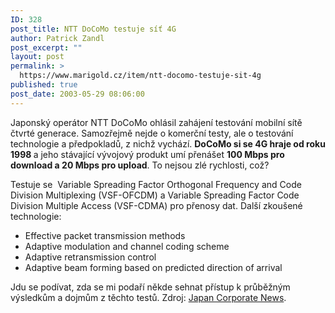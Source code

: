 ```yaml
---
ID: 328
post_title: NTT DoCoMo testuje síť 4G
author: Patrick Zandl
post_excerpt: ""
layout: post
permalink: >
  https://www.marigold.cz/item/ntt-docomo-testuje-sit-4g
published: true
post_date: 2003-05-29 08:06:00
---
```

<P>Japonský operátor NTT DoCoMo ohlásil zahájení testování mobilní sítě čtvrté generace. Samozřejmě nejde o komerční testy, ale o testování technologie a předpokladů, z nichž vychází. <STRONG>DoCoMo si se 4G hraje od roku 1998 </STRONG>a jeho stávající vývojový produkt umí přenášet <STRONG>100 Mbps pro download a 20 Mbps pro upload</STRONG>. To nejsou zlé rychlosti, což?</P>
<P>Testuje se&#160; Variable Spreading Factor Orthogonal Frequency and&#160;Code Division Multiplexing (VSF-OFCDM) a Variable Spreading Factor Code Division Multiple Access (VSF-CDMA) pro přenosy dat. Další zkoušené technologie: </P>
<UL>
<LI>Effective packet transmission methods </LI>
<LI>Adaptive modulation and channel coding scheme </LI>
<LI>Adaptive retransmission control </LI>
<LI>Adaptive beam forming based on predicted direction of arrival </LI></UL>
<P>Jdu se podívat, zda se mi podaří někde sehnat přístup k průběžným výsledkům a dojmům z těchto testů. Zdroj: <A href="http://www.japancorp.net/Article.Asp?Art_ID=5198" target=_blank>Japan Corporate News</A>.</P>